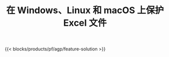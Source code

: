 ﻿---
title: 在 Windows、Linux 和 macOS 上保护 Excel 文件 
weight: 7730
url: /zh/protect
description: 为 XLS、XLSX 和 ODS 电子表格添加保护的免费应用程序和 API
---
{{< blocks/products/pf/agp/feature-solution >}} 

